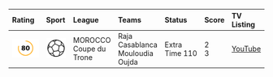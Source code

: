 | Rating                                                                                                                                 | Sport                                                                                                        | League                    | Teams                              | Status         | Score   | TV Listing                                                        |
|:---------------------------------------------------------------------------------------------------------------------------------------|:-------------------------------------------------------------------------------------------------------------|:--------------------------|:-----------------------------------|:---------------|:--------|:------------------------------------------------------------------|
| <img src="https://raw.githubusercontent.com/BlakeDuncan25/Donut-SVG-Ratings/bac4e4a278175106499642192132b1786a9aec38/80.svg" alt="80"> | <img src="https://raw.githubusercontent.com/BlakeDuncan25/Donut-SVG-Ratings/master/soccer.png" alt="Soccer"> | MOROCCO<br>Coupe du Trone | Raja Casablanca<br>Mouloudia Oujda | Extra Time 110 | 2<br>3  | <a href="https://www.youtube.com/@ArryadiaTv/streams">YouTube</a> |